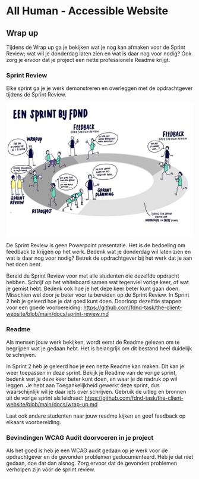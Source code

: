 # All Human - Accessible Website

## Wrap up

Tijdens de Wrap up ga je bekijken wat je nog kan afmaken voor de Sprint Review; wat wil je donderdag laten zien en wat is daar nog voor nodig? Ook zorg je ervoor dat je project een nette professionele Readme krijgt.


### Sprint Review 

Elke sprint ga je je werk demonstreren en overleggen met de opdrachtgever tijdens de Sprint Review.

![](Een-sprint-bij-FDND.png)

De Sprint Review is geen Powerpoint presentatie. Het is de bedoeling om feedback te krijgen op het werk. Bedenk wat je donderdag wil laten zien en wat is daar nog voor nodig? Betrek de opdrachtgever bij het werk dat je aan het doen bent.

Bereid de Sprint Review voor met alle studenten die dezelfde opdracht hebben. Schrijf op het whiteboard samen wat tegenviel vorige keer, of wat je gemist hebt. Bedenk ook hoe je het deze keer beter kunt gaan doen. Misschien wel door je beter voor te bereiden op de Sprint Review. In Sprint 2 heb je geleerd hoe je dat goed kunt doen. Doorloop dezelfde stappen voor een goede voorbereiding: https://github.com/fdnd-task/the-client-website/blob/main/docs/sprint-review.md


### Readme

Als mensen jouw werk bekijken, wordt eerst de Readme gelezen om te begrijpen wat je gedaan hebt. Het is belangrijk om dit bestand heel duidelijk te schrijven.

In Sprint 2 heb je geleerd hoe je een nette Readme kan maken. Dit kan je weer toepassen in deze sprint. Bekijk je Readme van de vorige sprint, bedenk wat je deze keer beter kunt doen, en waar je de nadruk op wil leggen. Je hebt aan Toegankelijkheid gewerkt deze sprint, dus waarschijnlijk wil je daar iets over schrijven. Gebruik de uitleg en bronnen uit de vorige sprint als leidraad: https://github.com/fdnd-task/the-client-website/blob/main/docs/wrap-up.md

Laat ook andere studenten naar jouw readme kijken en geef feedback op elkaars voorbereiding.

### Bevindingen WCAG Audit doorvoeren in je project

Als het goed is heb je een WCAG audit gedaan op je werk voor de opdrachtgever en de gevonden problemen gedocumenteerd. Heb je dat niet gedaan, doe dat dan alsnog. Zorg ervoor dat de gevonden problemen verholpen zijn vóór de sprint review. 
